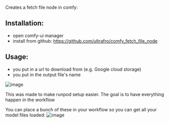 Creates a fetch file node in comfy:

## Installation:
- open comfy-ui manager
- install from github: https://github.com/ultrafro/comfy_fetch_file_node

## Usage:
- you put in a url to download from (e.g. Google cloud storage)
- you put in the output file's name

![image](https://github.com/user-attachments/assets/c989cb5e-9416-40a4-91ab-79c97fbac6a2)


This was made to make runpod setup easier. The goal is to have everything happen in the workflow


You can place a bunch of these in your workflow so you can get all your model files loaded:
![image](https://github.com/user-attachments/assets/f7b5b788-ded5-4d0f-8254-3f280e9bfab4)
